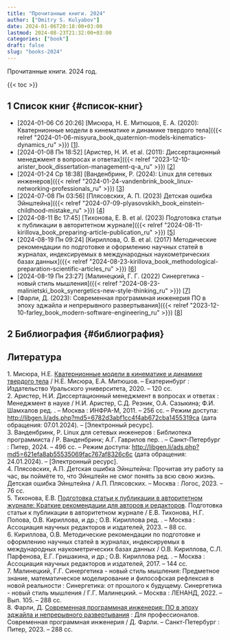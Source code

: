 ```yaml
---
title: "Прочитанные книги. 2024"
author: ["Dmitry S. Kulyabov"]
date: 2024-01-06T20:18:00+03:00
lastmod: 2024-08-23T21:32:00+03:00
categories: ["book"]
draft: false
slug: "books-2024"
---
```


Прочитанные книги. 2024 год.

<!--more-->

{{< toc >}}


## <span class="section-num">1</span> Список книг {#список-книг}

-   <span class="timestamp-wrapper"><span class="timestamp">[2024-01-06 Сб 20:26] </span></span> [Мисюра, Н. Е. Митюшов, Е. А. (2020): Кватернионные модели в кинематике и динамике твердого тела]({{< relref "2024-01-06-misyura_book_quaternion-models-kinematics-dynamics_ru" >}}) [<a href="#citeproc_bib_item_1">1</a>].
-   <span class="timestamp-wrapper"><span class="timestamp">[2024-01-08 Пн 18:52] </span></span> [Аристер, Н. И. et al. (2011): Диссертационный менеджмент в вопросах и ответах]({{< relref "2023-12-10-arister_book_dissertation-management-q-a_ru" >}}) [<a href="#citeproc_bib_item_2">2</a>]
-   <span class="timestamp-wrapper"><span class="timestamp">[2024-01-24 Ср 18:38] </span></span> [Ванденбринк, Р. (2024): Linux для сетевых инженеров]({{< relref "2024-01-24-vandenbrink_book_linux-networking-professionals_ru" >}}) [<a href="#citeproc_bib_item_3">3</a>]
-   <span class="timestamp-wrapper"><span class="timestamp">[2024-07-08 Пн 03:56] </span></span> [Плясовских, А. П. (2023) Детская ошибка Эйнштейна]({{< relref "2024-07-09-plyasovskikh_book_einstein-childhood-mistake_ru" >}}) [<a href="#citeproc_bib_item_4">4</a>]
-   <span class="timestamp-wrapper"><span class="timestamp">[2024-08-11 Вс 17:45] </span></span> [Тихонова, Е. В. et al. (2023) Подготовка статьи к публикации в авторитетном журнале]({{< relref "2024-08-11-kirillova_book_preparing-article-publication_ru" >}}) [<a href="#citeproc_bib_item_5">5</a>]
-   <span class="timestamp-wrapper"><span class="timestamp">[2024-08-19 Пн 09:24] </span></span> [Кириллова, О. В. et al. (2017) Методические рекомендации по подготовке и оформлению научных статей в журналах, индексируемых в международных наукометрических базах данных]({{< relref "2024-08-23-kirillova_book_methodological-preparation-scientific-articles_ru" >}}) [<a href="#citeproc_bib_item_6">6</a>]
-   <span class="timestamp-wrapper"><span class="timestamp">[2024-08-19 Пн 23:27] </span></span> [Малинецкий, Г. Г. (2022) Синергетика - новый стиль мышления]({{< relref "2024-08-23-malinietski_book_synergetics-new-style-thinking_ru" >}}) [<a href="#citeproc_bib_item_7">7</a>]
-   [Фарли, Д. (2023): Современная программная инженерия ПО в эпоху эджайла и непрерывного развертывания]({{< relref "2023-12-10-farley_book_modern-software-engineering_ru" >}}) [<a href="#citeproc_bib_item_8">8</a>]


## <span class="section-num">2</span> Библиография {#библиография}

## Литература

<div class="csl-bib-body">
  <div class="csl-entry"><a id="citeproc_bib_item_1"></a>1.	Мисюра, Н.Е. <a href="https://elar.urfu.ru/bitstream/10995/94590/1/978-5-7996-3150-5_2020.pdf">Кватернионные модели в кинематике и динамике твердого тела</a> / Н.Е. Мисюра, Е.А. Митюшов. – Екатеринбург : Издательство Уральского университета, 2020. – 120 сс.</div>
  <div class="csl-entry"><a id="citeproc_bib_item_2"></a>2.	Аристер, Н.И. Диссертационный менеджмент в вопросах и ответах : Менеджмент в науке / Н.И. Аристер, С.Д. Резник, О.А. Сазыкина; Ф.И. Шамхалов ред. . – Москва : ИНФРА-М, 2011. – 256 сс. – Режим доступа: <a href="http://libgen.li/ads.php?md5=6782d3abf1cc4f4ab672cba1455319ca">http://libgen.li/ads.php?md5=6782d3abf1cc4f4ab672cba1455319ca</a> (дата обращения: 07.01.2024). – [Электронный ресурс].</div>
  <div class="csl-entry"><a id="citeproc_bib_item_3"></a>3.	Ванденбринк, Р. Linux для сетевых инженеров : Библиотека программиста / Р. Ванденбринк; А.Г. Гаврилов пер. . – Санкт-Петербург : Питер, 2024. – 496 сс. – Режим доступа: <a href="http://libgen.li/ads.php?md5=621efa8ab55535069fac767af8326c6c">http://libgen.li/ads.php?md5=621efa8ab55535069fac767af8326c6c</a> (дата обращения: 24.01.2024). – [Электронный ресурс].</div>
  <div class="csl-entry"><a id="citeproc_bib_item_4"></a>4.	Плясовских, А.П. Детская ошибка Эйнштейна: Прочитав эту работу за час, вы поймёте то, что Эйнштейн не смог понять за всю свою жизнь. Детская ошибка Эйнштейна / А.П. Плясовских. – Москва : Логос, 2023. – 76 сс.</div>
  <div class="csl-entry"><a id="citeproc_bib_item_5"></a>5.	Тихонова, Е.В. <a href="https://doi.org/10.24069/rec-author-2023">Подготовка статьи к публикации в авторитетном журнале: Краткие рекомендации для авторов и редакторов</a>. Подготовка статьи к публикации в авторитетном журнале / Е.В. Тихонова, Н.Г. Попова, О.В. Кириллова, и др.; О.В. Кириллова ред. . – Москва : Ассоциация научных редакторов и издателей, 2023. – 88 сс.</div>
  <div class="csl-entry"><a id="citeproc_bib_item_6"></a>6.	Кириллова, О.В. Методические рекомендации по подготовке и оформлению научных статей в журналах, индексируемых в международных наукометрических базах данных / О.В. Кириллова, С.Л. Парфенова, Е.Г. Гришакина, и др.; О.В. Кириллова ред. . – Москва : Ассоциация научных редакторов и издателей, 2017. – 144 сс.</div>
  <div class="csl-entry"><a id="citeproc_bib_item_7"></a>7.	Малинецкий, Г.Г. Синергетика - новый стиль мышления: Предметное знание, математическое моделирование и философская рефлексия в новой реальности : Синергетика: от прошлого к будущему. Синергетика - новый стиль мышления / Г.Г. Малинецкий. – Москва : ЛЕНАНД, 2022. – Вып. 105. – 288 сс.</div>
  <div class="csl-entry"><a id="citeproc_bib_item_8"></a>8.	Фарли, Д. <a href="http://libgen.li/ads.php?md5=54cd3f2f2f04f192de3636e153f3aad7">Современная программная инженерия: ПО в эпоху эджайла и непрерывного развертывания</a> : Для профессионалов. Современная программная инженерия / Д. Фарли. – Санкт-Петербург : Питер, 2023. – 288 сс.</div>
</div>
